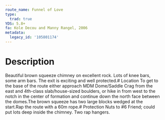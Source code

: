 ```yaml
---
route_name: Funnel of Love
type:
  trad: true
YDS: 5.8+
fa: Kole Decou and Manny Rangel, 2006
metadata:
  legacy_id: '105801174'
---
```

# Description
Beautiful brown squeeze chimney on excellent rock.  Lots of knee bars, some arm bars. The exit is exciting and well protected.# Location
To get to the base of the route either approach MDM Dome/Saddle Crag from the east and 4th-class slab/house-sized boulders, or hike in from west to the notch in the center of formation and continue down the north face between the domes.The brown squeeze has two large blocks wedged at the start.Rap the route with a 60m rope.# Protection
Nuts to #6 Friend; could put lots deep inside the chimney.  Two rap hangers.